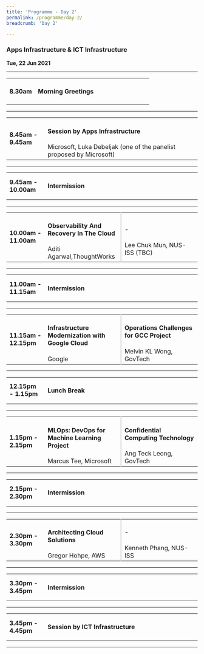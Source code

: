 ```yaml
---
title: 'Programme - Day 2'
permalink: /programme/day-2/
breadcrumb: 'Day 2'

---
```


### Apps Infrastructure & ICT Infrastructure
**Tue, 22 Jun 2021**

<hr>
<table>
  <tr>
    <td width="20%"><strong>8.30am</strong></td>
    <td width="80%">
    <h4>Morning Greetings</h4>
    </td>
  </tr>
</table>

<hr>

<table>
  <tr>
    <td width="20%"><strong>8.45am - 9.45am</strong></td>
    <td width="80%">
      <h4>Session by Apps Infrastructure </h4>
      Microsoft, Luka Debeljak (one of the panelist proposed by Microsoft)
    </td>
  </tr>
</table>

<hr>

<table>
  <tr>
    <td width="20%"><strong>9.45am - 10.00am</strong></td>
    <td width="80%">
      <h4>Intermission</h4>
    </td>
  </tr>
</table>

<hr>

<table>
  <tr>
    <td width="20%"><strong>10.00am - 11.00am</strong></td>
    <td width="40%" style="border-right: 2px solid #cccccc;">
      <h4>Observability And Recovery In The Cloud</h4>
      Aditi Agarwal,ThoughtWorks 
    </td>
    <td width="40%">
      <h4>-</h4>
      Lee Chuk Mun, NUS-ISS (TBC)
    </td>
  </tr>
</table>

<hr>

<table>
  <tr>
    <td width="20%"><strong>11.00am - 11.15am</strong></td>
    <td width="80%">
      <h4>Intermission</h4>
    </td>
  </tr>
</table>

<hr>

<table>
  <tr>
    <td width="20%"><strong>11.15am - 12.15pm</strong></td>
    <td width="40%" style="border-right: 2px solid #cccccc;">
      <h4>Infrastructure Modernization with Google Cloud</h4>
      Google
    </td>
    <td width="40%">
      <h4>Operations Challenges for GCC Project</h4>
      Melvin KL Wong, GovTech
    </td>
  </tr>
</table>

<hr>

<table>
  <tr>
    <td width="20%"><strong>12.15pm - 1.15pm</strong></td>
    <td width="80%">
      <h4>Lunch Break</h4>
    </td>
  </tr>
</table>

<hr>

<table>
  <tr>
    <td width="20%"><strong>1.15pm - 2.15pm</strong></td>
    <td width="40%" style="border-right: 2px solid #cccccc;">
      <h4>MLOps: DevOps for Machine Learning Project</h4>
      Marcus Tee, Microsoft
    </td>
    <td width="40%">
      <h4>Confidential Computing Technology</h4>
      Ang Teck Leong, GovTech
    </td>
  </tr>
</table>

<hr>

<table>
  <tr>
    <td width="20%"><strong>2.15pm - 2.30pm</strong></td>
    <td width="80%">
      <h4>Intermission</h4>
    </td>
  </tr>
</table>

<hr>

<table>
  <tr>
    <td width="20%"><strong>2.30pm - 3.30pm</strong></td>
    <td width="40%" style="border-right: 2px solid #cccccc;">
      <h4>Architecting Cloud Solutions</h4>
      Gregor Hohpe, AWS
    </td>
    <td width="40%">
      <h4>-</h4>
      Kenneth Phang, NUS-ISS
    </td>
  </tr>
</table>

<hr>

<table>
  <tr>
    <td width="20%"><strong>3.30pm - 3.45pm</strong></td>
    <td width="80%">
      <h4>Intermission</h4>
    </td>
  </tr>
</table>

<hr>

<table>
  <tr>
    <td width="20%"><strong>3.45pm - 4.45pm</strong></td>
    <td width="80%">
      <h4>Session by ICT Infrastructure</h4>
    </td>
  </tr>
</table>

<hr>
